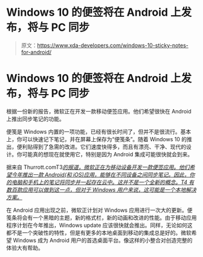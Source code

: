 # Windows 10 的便签将在 Android 上发布，将与 PC 同步

> 原文：<https://www.xda-developers.com/windows-10-sticky-notes-for-android/>

# Windows 10 的便签将在 Android 上发布，将与 PC 同步

根据一份新的报告，微软正在开发一款移动便签应用。他们希望很快在 Android 上推出同步笔记的功能。

便笺是 Windows 内置的一项功能，已经有很长时间了，但并不是很流行。基本上，你可以快速记下笔记，并在屏幕上保存为“便笺条”。随着 Windows 10 的推出，便利贴得到了急需的改进。它们速度快得多，而且有漂亮、干净、现代的设计。你可能真的想现在就使用它，特别是因为 Android 集成可能很快就会到来。

据来自 Thurrott.comT3[*的报道，微软正在为移动设备开发一款便签应用。他们希望今年推出一款 Android(和 iOS)应用，能够在不同设备之间同步笔记。因此，你的电脑和手机上的笔记将同步并一起存在云中。这并不是一个全新的概念。T4 有数百款应用可以做到这一点，但对于 Windows 用户来说，这可能是一个本地解决方案。*](https://www.thurrott.com/windows/windows-10/166037/sticky-notes-coming-mobile-alongside-major-windows-10-update)

在 Android 应用出现之前，微软正计划对 Windows 应用进行一次大的更新。便笺条将会有一个黑暗的主题，新的格式栏，新的动画和改进的性能。由于移动应用程序计划在今年推出，Windows update 应该很快就会推出。同样，无论如何这都不是一个突破性的特性，但是有更多的本地桌面到移动的集成总是好的。微软希望 Windows 成为 Android 用户的首选桌面平台。像这样的小整合对创造完整的体验大有帮助。
